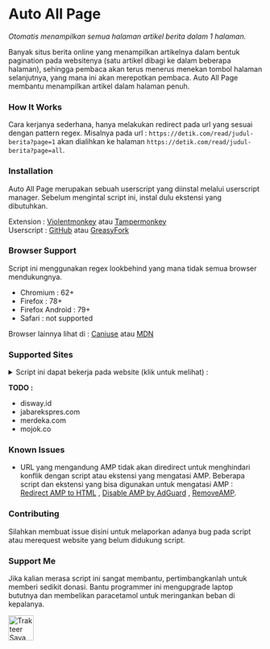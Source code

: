 # Auto All Page

*Otomatis menampilkan semua halaman artikel berita dalam 1 halaman.*

Banyak situs berita online yang menampilkan artikelnya dalam bentuk pagination pada websitenya (satu artikel dibagi ke
dalam beberapa halaman), sehingga pembaca akan terus menerus menekan tombol halaman selanjutnya, yang mana ini akan
merepotkan pembaca. Auto All Page membantu menampilkan artikel dalam halaman penuh.

### How It Works

Cara kerjanya sederhana, hanya melakukan redirect pada url yang sesuai dengan pattern regex.
Misalnya pada url : `https://detik.com/read/judul-berita?page=1` akan dialihkan ke
halaman `https://detik.com/read/judul-berita?page=all`.

### Installation

Auto All Page merupakan sebuah userscript yang diinstal melalui userscript manager. Sebelum mengintal script ini, instal
dulu ekstensi yang dibutuhkan.

Extension  : [Violentmonkey](https://violentmonkey.github.io/) atau [Tampermonkey](https://www.tampermonkey.net)  
Userscript : [GitHub](https://raw.githubusercontent.com/reforget-id/AutoAllPage/main/script/autoallpage.user.js)
atau [GreasyFork](https://greasyfork.org/id/scripts/415479-auto-all-page)

### Browser Support

Script ini menggunakan regex lookbehind yang mana tidak semua browser mendukungnya.

* Chromium : 62+
* Firefox : 78+
* Firefox Android : 79+
* Safari : not supported

Browser lainnya lihat di : [Caniuse](https://caniuse.com/js-regexp-lookbehind)
atau [MDN](https://developer.mozilla.org/en-US/docs/Web/JavaScript/Reference/Global_Objects/RegExp)

### Supported Sites

<details>
    <summary>Script ini dapat bekerja pada website (klik untuk melihat) :
</summary>  
    <ul>
        <li>20jam.com</li>
        <li>100kpj.com</li>
        <li>aboutmalang.com</li>
        <li>ayocirebon.com</li>
        <li>akurat.co</li>
        <li>bolasport.com</li>
        <li>cnbcindonesia.com</li>
        <li>cnnindonesia.com</li>
        <li>detik.com</li>
        <li>fortuneidn.com</li>
        <li>genpi.co</li>
        <li>grid.id</li>
        <li>gridoto.com</li>
        <li>herstory.co.id</li>
        <li>hops.id</li>
        <li>idntimes.com</li>
        <li>idxchannel.com</li>
        <li>inews.id</li>
        <li>intipseleb.com</li>
        <li>jatimnetwork.com</li>
        <li>jpnn.com</li>
        <li>kompas.com</li>
        <li>kompas.tv</li>
        <li>kompasiana.com</li>
        <li>kontan.co.id</li>
        <li>motorplus-online.com</li>
        <li>okezone.com</li>
        <li>popbela.com</li>
        <li>pikiran-rakyat.com</li>
        <li>republika.co.id</li>
        <li>sahijab.com</li>
        <li>sindonews.com</li>
        <li>sonora.id</li>
        <li>suara.com</li>
        <li>tempo.co</li>
        <li>tribunnews.com</li>
        <li>tvonenews.com</li>
        <li>unews.id</li>
        <li>viva.co.id</li>
        <li>wartaekonomi.co.id</li>
    </ul>    
</details>

**TODO :**
* disway.id
* jabarekspres.com
* merdeka.com
* mojok.co

### Known Issues

* URL yang mengandung AMP tidak akan diredirect untuk menghindari konflik dengan script atau ekstensi yang mengatasi
  AMP. Beberapa script dan ekstensi yang bisa digunakan untuk mengatasi
  AMP : [Redirect AMP to HTML](https://www.daniel.priv.no/web-extensions/amp2html.html)
  , [Disable AMP by AdGuard](https://github.com/AdguardTeam/DisableAMP)
  , [RemoveAMP](https://github.com/bentasker/RemoveAMP).

### Contributing

Silahkan membuat issue disini untuk melaporkan adanya bug pada script atau merequest website yang belum didukung script.

### Support Me

Jika kalian merasa script ini sangat membantu, pertimbangkanlah untuk memberi sedikit donasi. Bantu programmer ini
mengupgrade laptop bututnya dan membelikan paracetamol untuk meringankan beban di kepalanya.

<a href="https://trakteer.id/reforget-id" target="_blank">
    <img id="wse-buttons-preview" src="https://cdn.trakteer.id/images/embed/trbtn-red-1.png" height="50" style="border:0;height:50px;" alt="Trakteer Saya">
</a>
